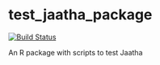 test_jaatha_package
===================

[![Build Status](https://travis-ci.org/paulstaab/jaatha-benchmark-package.svg?branch=master)](https://travis-ci.org/paulstaab/jaatha-benchmark-package)

An R package with scripts to test Jaatha

